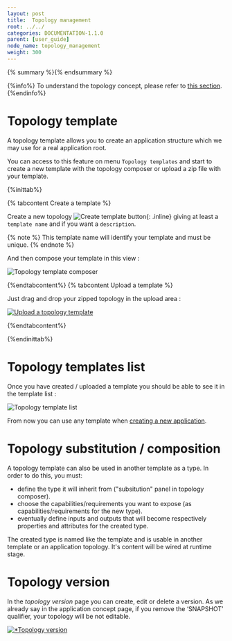 ```yaml
---
layout: post
title:  Topology management
root: ../../
categories: DOCUMENTATION-1.1.0
parent: [user_guide]
node_name: topology_management
weight: 300
---
```


{% summary %}{% endsummary %}

{%info%}
To understand the topology concept, please refer to [this section](#/documentation/1.1.0/concepts/topologies.html).
{%endinfo%}

# Topology template

A topology template allows you to create an application structure which we may use
for a real application root.

You can access to this feature on menu `Topology templates` and start to create
a new template with the topology composer or upload a zip file with your template.

{%inittab%}

{% tabcontent Create a template %}

Create a new topology ![Create template button](../../images/user_guide/user_guide_topology_template_new.png){: .inline} giving at least a
`template name` and if you want a `description`.

{% note %}
This template name will identify your template and must be unique.
{% endnote %}

And then compose your template in this view :

![Topology template composer](../../images/user_guide/user_guide_topology_template_composer.png)

{%endtabcontent%}
{% tabcontent Upload a template %}

Just drag and drop your zipped topology in the upload area :

[![Upload a topology template](../../images/user_guide/user_guide_topology_template.png)](../../images/user_guide/user_guide_topology_template.png)

{%endtabcontent%}

{%endinittab%}

# Topology templates list

Once you have created / uploaded a template you should be able to see it in the template list :

![Topology template list](../../images/user_guide/user_guide_topology_template_list.png)

From now you can use any template when [creating a new application](#/documentation/1.1.0/user_guide/application/application_management.html).

# Topology substitution / composition

A topology template can also be used in another template as a type. In order to do this, you must:

- define the type it will inherit from ("subsitution" panel in topology composer).
- choose the capabilities/requirements you want to expose (as capabilities/requirements for the new type).
- eventually define inputs and outputs that will become respectively properties and attributes for the created type.

The created type is named like the template and is usable in another template or an application topology. It's content will be wired at runtime stage.

# Topology version

In the *topology version* page you can create, edit or delete a version. As we already say in the application concept page, if you remove the ‘SNAPSHOT’ qualifier, your topology will be not editable.

[![*Topology version](../../images/user_guide/topology_version.png)](../../images/user_guide/topology_version.png)

